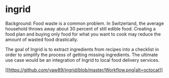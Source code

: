 # ingrid

Background: Food waste is a common problem. In Switzerland, the average household throws away about 30 percent of still edible food. Creating a food plan and buying only food for what you want to cook may reduce the amount of wasted food drastically.  

The goal of Ingrid is to extract ingredients from recipes into a checklist in order to simplify the process of getting missing ingredients. The ultimate use case would be an integration of Ingrid to local food delivery services.

[[https://github.com/yaw89/ingrid/blob/master/Workflow.png|alt=octocat]]
